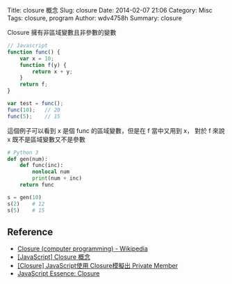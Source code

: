 Title: closure 概念
Slug: closure
Date: 2014-02-07 21:06
Category: Misc
Tags: closure, program
Author: wdv4758h
Summary: closure

Closure 擁有非區域變數且非參數的變數

```javascript
// Javascript
function func() {
    var x = 10;
    function f(y) {
        return x + y;
    }
    return f;
}

var test = func();
func(10);   // 20
func(5);    // 15
```

這個例子可以看到 x 是個 func 的區域變數，但是在 f 當中又用到 x，
對於 f 來說 x 既不是區域變數又不是參數

```python
# Python 3
def gen(num):
    def func(inc):
        nonlocal num
        print(num + inc)
    return func

s = gen(10)
s(2)    # 12
s(5)    # 15
```

## Reference

- [Closure (computer programming) - Wikipedia](https://en.wikipedia.org/wiki/Closure_(computer_programming))
- [[JavaScript] Closure 概念](http://www.kvzhuang.net/posts/109906-javascript-closure)
- [[Closure] JavaScript使用 Closure模擬出 Private Member](http://www.kvzhuang.net/posts/109890-closure-javascript-closure-private)
- [JavaScript Essence: Closure](http://openhome.cc/Gossip/JavaScript/Closure.html)
